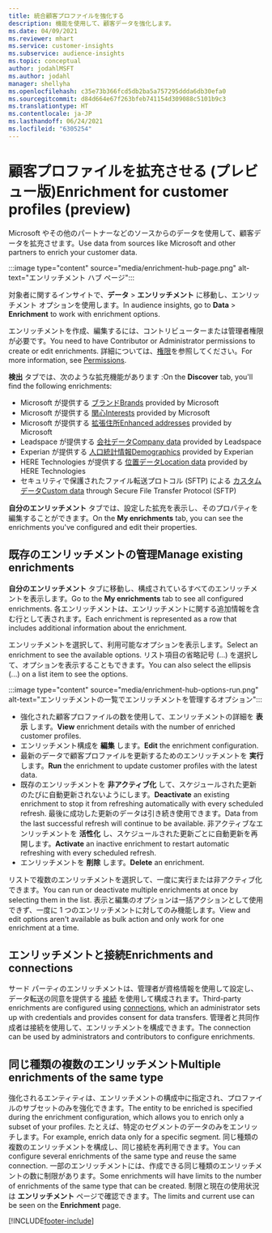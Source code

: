 ```yaml
---
title: 統合顧客プロファイルを強化する
description: 機能を使用して、顧客データを強化します。
ms.date: 04/09/2021
ms.reviewer: mhart
ms.service: customer-insights
ms.subservice: audience-insights
ms.topic: conceptual
author: jodahlMSFT
ms.author: jodahl
manager: shellyha
ms.openlocfilehash: c35e73b366fcd5db2ba5a757295ddda6db30efa0
ms.sourcegitcommit: d84d664e67f263bfeb741154d309088c5101b9c3
ms.translationtype: HT
ms.contentlocale: ja-JP
ms.lasthandoff: 06/24/2021
ms.locfileid: "6305254"
---
```

# <a name="enrichment-for-customer-profiles-preview"></a><span data-ttu-id="50dd9-103">顧客プロファイルを拡充させる (プレビュー版)</span><span class="sxs-lookup"><span data-stu-id="50dd9-103">Enrichment for customer profiles (preview)</span></span>

<span data-ttu-id="50dd9-104">Microsoft やその他のパートナーなどのソースからのデータを使用して、顧客データを拡充させます。</span><span class="sxs-lookup"><span data-stu-id="50dd9-104">Use data from sources like Microsoft and other partners to enrich your customer data.</span></span>

:::image type="content" source="media/enrichment-hub-page.png" alt-text="エンリッチメント ハブ ページ":::

<span data-ttu-id="50dd9-106">対象者に関するインサイトで、**データ** > **エンリッチメント** に移動し、エンリッチメント オプションを使用します。</span><span class="sxs-lookup"><span data-stu-id="50dd9-106">In audience insights, go to **Data** > **Enrichment** to work with enrichment options.</span></span>  

<span data-ttu-id="50dd9-107">エンリッチメントを作成、編集するには、コントリビューターまたは管理者権限が必要です。</span><span class="sxs-lookup"><span data-stu-id="50dd9-107">You need to have Contributor or Administrator permissions to create or edit enrichments.</span></span> <span data-ttu-id="50dd9-108">詳細については、[権限](permissions.md)を参照してください。</span><span class="sxs-lookup"><span data-stu-id="50dd9-108">For more information, see [Permissions](permissions.md).</span></span>

<span data-ttu-id="50dd9-109">**検出** タブでは、次のような拡充機能があります :</span><span class="sxs-lookup"><span data-stu-id="50dd9-109">On the **Discover** tab, you'll find the following enrichments:</span></span>

- <span data-ttu-id="50dd9-110">Microsoft が提供する [ブランド](enrichment-microsoft.md)</span><span class="sxs-lookup"><span data-stu-id="50dd9-110">[Brands](enrichment-microsoft.md) provided by Microsoft</span></span>
- <span data-ttu-id="50dd9-111">Microsoft が提供する [関心](enrichment-microsoft.md)</span><span class="sxs-lookup"><span data-stu-id="50dd9-111">[Interests](enrichment-microsoft.md) provided by Microsoft</span></span>
- <span data-ttu-id="50dd9-112">Microsoft が提供する [拡張住所](enrichment-enhanced-addresses.md)</span><span class="sxs-lookup"><span data-stu-id="50dd9-112">[Enhanced addresses](enrichment-enhanced-addresses.md) provided by Microsoft</span></span>
- <span data-ttu-id="50dd9-113">Leadspace が提供する [会社データ](enrichment-leadspace.md)</span><span class="sxs-lookup"><span data-stu-id="50dd9-113">[Company data](enrichment-leadspace.md) provided by Leadspace</span></span>
- <span data-ttu-id="50dd9-114">Experian が提供する [人口統計情報](enrichment-experian.md)</span><span class="sxs-lookup"><span data-stu-id="50dd9-114">[Demographics](enrichment-experian.md) provided by Experian</span></span>
- <span data-ttu-id="50dd9-115">HERE Technologies が提供する [位置データ](enrichment-here.md)</span><span class="sxs-lookup"><span data-stu-id="50dd9-115">[Location data](enrichment-here.md) provided by HERE Technologies</span></span>
- <span data-ttu-id="50dd9-116">セキュリティで保護されたファイル転送プロトコル (SFTP) による [カスタム データ](enrichment-SFTP-custom-import.md)</span><span class="sxs-lookup"><span data-stu-id="50dd9-116">[Custom data](enrichment-SFTP-custom-import.md) through Secure File Transfer Protocol (SFTP)</span></span>

<span data-ttu-id="50dd9-117">**自分のエンリッチメント** タブでは、設定した拡充を表示し、そのプロパティを編集することができます。</span><span class="sxs-lookup"><span data-stu-id="50dd9-117">On the **My enrichments** tab, you can see the enrichments you've configured and edit their properties.</span></span>

## <a name="manage-existing-enrichments"></a><span data-ttu-id="50dd9-118">既存のエンリッチメントの管理</span><span class="sxs-lookup"><span data-stu-id="50dd9-118">Manage existing enrichments</span></span>

<span data-ttu-id="50dd9-119">**自分のエンリッチメント** タブに移動し、構成されているすべてのエンリッチメントを表示します。</span><span class="sxs-lookup"><span data-stu-id="50dd9-119">Go to the **My enrichments** tab to see all configured enrichments.</span></span> <span data-ttu-id="50dd9-120">各エンリッチメントは、エンリッチメントに関する追加情報を含む行として表されます。</span><span class="sxs-lookup"><span data-stu-id="50dd9-120">Each enrichment is represented as a row that includes additional information about the enrichment.</span></span>

<span data-ttu-id="50dd9-121">エンリッチメントを選択して、利用可能なオプションを表示します。</span><span class="sxs-lookup"><span data-stu-id="50dd9-121">Select an enrichment to see the available options.</span></span> <span data-ttu-id="50dd9-122">リスト項目の省略記号 (...) を選択して、オプションを表示することもできます。</span><span class="sxs-lookup"><span data-stu-id="50dd9-122">You can also select the ellipsis (...) on a list item to see the options.</span></span>

:::image type="content" source="media/enrichment-hub-options-run.png" alt-text="エンリッチメントの一覧でエンリッチメントを管理するオプション":::

- <span data-ttu-id="50dd9-124">強化された顧客プロファイルの数を使用して、エンリッチメントの詳細を **表示** します。</span><span class="sxs-lookup"><span data-stu-id="50dd9-124">**View** enrichment details with the number of enriched customer profiles.</span></span>
- <span data-ttu-id="50dd9-125">エンリッチメント構成を **編集** します。</span><span class="sxs-lookup"><span data-stu-id="50dd9-125">**Edit** the enrichment configuration.</span></span>
- <span data-ttu-id="50dd9-126">最新のデータで顧客プロファイルを更新するためのエンリッチメントを **実行** します。</span><span class="sxs-lookup"><span data-stu-id="50dd9-126">**Run** the enrichment to update customer profiles with the latest data.</span></span>
- <span data-ttu-id="50dd9-127">既存のエンリッチメントを **非アクティブ化** して、スケジュールされた更新のたびに自動更新されないようにします。</span><span class="sxs-lookup"><span data-stu-id="50dd9-127">**Deactivate** an existing enrichment to stop it from refreshing automatically with every scheduled refresh.</span></span> <span data-ttu-id="50dd9-128">最後に成功した更新のデータは引き続き使用できます。</span><span class="sxs-lookup"><span data-stu-id="50dd9-128">Data from the last successful refresh will continue to be available.</span></span> <span data-ttu-id="50dd9-129">非アクティブなエンリッチメントを **活性化** し、スケジュールされた更新ごとに自動更新を再開します。</span><span class="sxs-lookup"><span data-stu-id="50dd9-129">**Activate** an inactive enrichment to restart automatic refreshing with every scheduled refresh.</span></span>
- <span data-ttu-id="50dd9-130">エンリッチメントを **削除** します。</span><span class="sxs-lookup"><span data-stu-id="50dd9-130">**Delete** an enrichment.</span></span>

<span data-ttu-id="50dd9-131">リストで複数のエンリッチメントを選択して、一度に実行または非アクティブ化できます。</span><span class="sxs-lookup"><span data-stu-id="50dd9-131">You can run or deactivate multiple enrichments at once by selecting them in the list.</span></span> <span data-ttu-id="50dd9-132">表示と編集のオプションは一括アクションとして使用できず、一度に 1 つのエンリッチメントに対してのみ機能します。</span><span class="sxs-lookup"><span data-stu-id="50dd9-132">View and edit options aren't available as bulk action and only work for one enrichment at a time.</span></span>

## <a name="enrichments-and-connections"></a><span data-ttu-id="50dd9-133">エンリッチメントと接続</span><span class="sxs-lookup"><span data-stu-id="50dd9-133">Enrichments and connections</span></span>

<span data-ttu-id="50dd9-134">サード パーティのエンリッチメントは、管理者が資格情報を使用して設定し、データ転送の同意を提供する [接続](connections.md) を使用して構成されます。</span><span class="sxs-lookup"><span data-stu-id="50dd9-134">Third-party enrichments are configured using [connections](connections.md), which an administrator sets up with credentials and provides consent for data transfers.</span></span> <span data-ttu-id="50dd9-135">管理者と共同作成者は接続を使用して、エンリッチメントを構成できます。</span><span class="sxs-lookup"><span data-stu-id="50dd9-135">The connection can be used by administrators and contributors to configure enrichments.</span></span>  

## <a name="multiple-enrichments-of-the-same-type"></a><span data-ttu-id="50dd9-136">同じ種類の複数のエンリッチメント</span><span class="sxs-lookup"><span data-stu-id="50dd9-136">Multiple enrichments of the same type</span></span>

<span data-ttu-id="50dd9-137">強化されるエンティティは、エンリッチメントの構成中に指定され、プロファイルのサブセットのみを強化できます。</span><span class="sxs-lookup"><span data-stu-id="50dd9-137">The entity to be enriched is specified during the enrichment configuration, which allows you to enrich only a subset of your profiles.</span></span> <span data-ttu-id="50dd9-138">たとえば、特定のセグメントのデータのみをエンリッチします。</span><span class="sxs-lookup"><span data-stu-id="50dd9-138">For example, enrich data only for a specific segment.</span></span> <span data-ttu-id="50dd9-139">同じ種類の複数のエンリッチメントを構成し、同じ接続を再利用できます。</span><span class="sxs-lookup"><span data-stu-id="50dd9-139">You can configure several enrichments of the same type and reuse the same connection.</span></span> <span data-ttu-id="50dd9-140">一部のエンリッチメントには、作成できる同じ種類のエンリッチメントの数に制限があります。</span><span class="sxs-lookup"><span data-stu-id="50dd9-140">Some enrichments will have limits to the number of enrichments of the same type that can be created.</span></span> <span data-ttu-id="50dd9-141">制限と現在の使用状況は **エンリッチメント** ページで確認できます。</span><span class="sxs-lookup"><span data-stu-id="50dd9-141">The limits and current use can be seen on the **Enrichment** page.</span></span>

[!INCLUDE[footer-include](../includes/footer-banner.md)]

